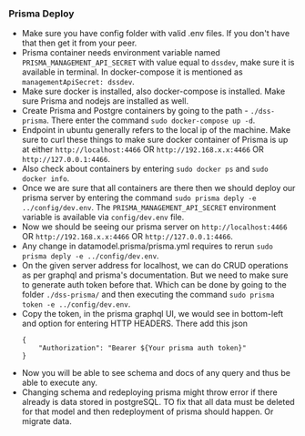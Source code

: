 ### Prisma Deploy
* Make sure you have config folder with valid .env files. If you don't have that then get it from your peer.
* Prisma container needs environment variable named `PRISMA_MANAGEMENT_API_SECRET` with value equal to `dssdev`, make sure it is available in terminal. In docker-compose it is mentioned as `managementApiSecret: dssdev`.
* Make sure docker is installed, also docker-compose is installed. Make sure Prisma and nodejs are installed as well.
* Create Prisma and Postgre containers by going to the path - `./dss-prisma`. There enter the command `sudo docker-compose up -d`.
* Endpoint in ubuntu generally refers to the local ip of the machine. Make sure to curl these things to make sure docker container of Prisma is up at either `http://localhost:4466` OR `http://192.168.x.x:4466` OR `http://127.0.0.1:4466`.
* Also check about containers by entering `sudo docker ps` and `sudo docker info`.
* Once we are sure that all containers are there then we should deploy our prisma server by entering the command `sudo prisma deply -e ../config/dev.env`. The `PRISMA_MANAGEMENT_API_SECRET` environment variable is available via `config/dev.env` file.
* Now we should be seeing our prisma server on `http://localhost:4466` OR `http://192.168.x.x:4466` OR `http://127.0.0.1:4466`.
* Any change in datamodel.prisma/prisma.yml requires to rerun `sudo prisma deply -e ../config/dev.env`.
* On the given server address for localhost, we can do CRUD operations as per graphql and prisma's documentation. But we need to make sure to generate auth token before that. Which can be done by going to the folder `./dss-prisma/` and then executing the command `sudo prisma token -e ../config/dev.env`.
* Copy the token, in the prisma graphql UI, we would see in bottom-left and option for entering HTTP HEADERS. There add this json
    ```
    {
        "Authorization": "Bearer ${Your prisma auth token}"
    }
    ```
* Now you will be able to see schema and docs of any query and thus be able to execute any.
* Changing schema and redeploying prisma might throw error if there already is data stored in postgreSQL. TO fix that all data must be deleted for that model and then redeployment of prisma should happen. Or migrate data.